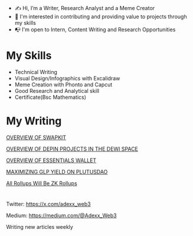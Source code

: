 # 

- ✍️ Hi, I’m a Writer, Research Analyst and a Meme Creator
- 📝 I'm interested in contributing and providing value to projects through my skills
- 📭 I'm open to Intern, Content Writing and Research Opportunities

# My Skills
- Technical Writing
- Visual Design/Infographics with Excalidraw
- Meme Creation with Phonto and Capcut
- Good Research and Analytical skill
- Certificate(Bsc Mathematics)

# My Writing	
[OVERVIEW OF SWAPKIT](https://medium.com/@Adexx_Web3/introducing-swapkit-by-thorswap-the-most-complete-tooling-for-thorchain-d38bb48dc845)

[OVERVIEW OF DEPIN PROJECTS IN THE DEWI SPACE](https://x.com/adexx_web3/status/1903408695557468669?s=46&t=iod-qTMX97lgZhsIN8-g6A)

[OVERVIEW OF ESSENTIALS WALLET](https://medium.com/@Adexx_Web3/introducing-essentials-the-quality-wallet-for-management-of-digital-identity-data-and-f50184c4af17)

[MAXIMIZING GLP YIELD ON PLUTUSDAO](https://x.com/adexx_web3/status/1598620809697890304?s=46&t=iod-qTMX97lgZhsIN8-g6A)

[All Rollups Will Be ZK Rollups](https://medium.com/@Adexx_Web3/-1f02465e5722)

# 

Twitter: https://x.com/adexx_web3

Medium: https://medium.com/@Adexx_Web3
	
Writing new articles weekly
